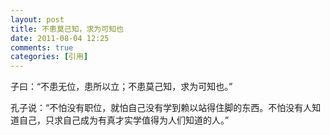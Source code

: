 ```yaml
---
layout: post
title: 不患莫己知，求为可知也
date: 2011-08-04 12:25
comments: true
categories: [引用]
---
```


子曰：“不患无位，患所以立；不患莫己知，求为可知也。”

孔子说：“不怕没有职位，就怕自己没有学到赖以站得住脚的东西。不怕没有人知道自己，只求自己成为有真才实学值得为人们知道的人。”

